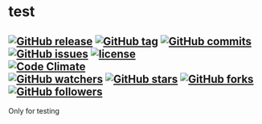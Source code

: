 # test

[![GitHub release](https://img.shields.io/github/release/gaborkolozsy/test.svg)](https://github.com/gaborkolozsy/test)
[![GitHub tag](https://img.shields.io/github/tag/gaborkolozsy/test.svg)](https://github.com/gaborkolozsy/test)
[![GitHub commits](https://img.shields.io/github/commits-since/gaborkolozsy/test/v0.1.0-M1.001.svg)](https://github.com/gaborkolozsy/test)
[![GitHub issues](https://img.shields.io/github/issues/gaborkolozsy/test.svg)](https://github.com/gaborkolozsy/test/issues)
[![license](https://img.shields.io/github/license/gaborkolozsy/test.svg)](https://github.com/gaborkolozsy/test)
<br>
[![Code Climate](https://img.shields.io/codeclimate/github/gaborkolozsy/test.svg)](https://codeclimate.com/github/gaborkolozsy/test)
<br>
[![GitHub watchers](https://img.shields.io/github/watchers/gaborkolozsy/test.svg?style=social&label=Watch)](https://github.com/gaborkolozsy/test)
[![GitHub stars](https://img.shields.io/github/stars/gaborkolozsy/test.svg?style=social&label=Star)](https://github.com/gaborkolozsy/test)
[![GitHub forks](https://img.shields.io/github/forks/gaborkolozsy/test.svg?style=social&label=Fork)](https://github.com/gaborkolozsy/test)
[![GitHub followers](https://img.shields.io/github/followers/gaborkolozsy.svg?style=social&label=Follow)](https://github.com/gaborkolozsy/test)
---

Only for testing
